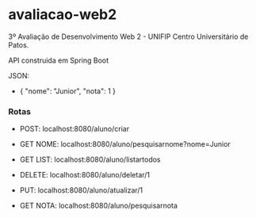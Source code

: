 # avaliacao-web2
3º Avaliação de Desenvolvimento Web 2 - UNIFIP Centro Universitário de Patos.

API construida em Spring Boot

JSON:
- {
	"nome": "Junior",
	"nota": 1
}

### Rotas

- POST:
localhost:8080/aluno/criar

- GET NOME:
localhost:8080/aluno/pesquisarnome?nome=Junior

- GET LIST:
localhost:8080/aluno/listartodos

- DELETE:
localhost:8080/aluno/deletar/1

- PUT:
localhost:8080/aluno/atualizar/1

- GET NOTA:
localhost:8080/aluno/pesquisarnota
